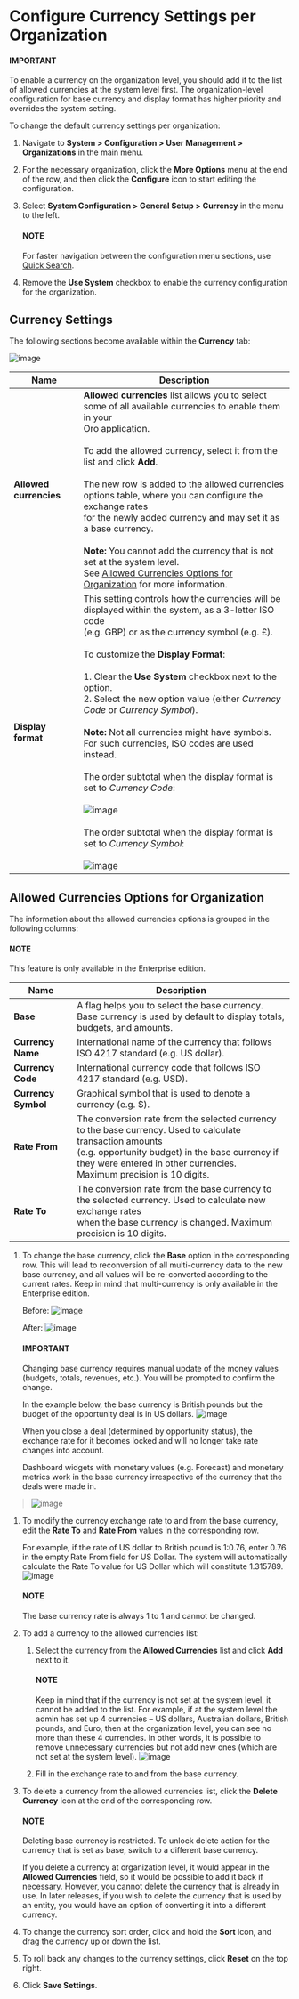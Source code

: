 <a id="admin-configuration-currency-org"></a>

# Configure Currency Settings per Organization

#### IMPORTANT
To enable a currency on the organization level, you should add it to the list of allowed currencies at the system level first. The organization-level configuration for base currency and display format has higher priority and overrides the system setting.

To change the default currency settings per organization:

1. Navigate to **System > Configuration > User Management > Organizations** in the main menu.
2. For the necessary organization, click the <i class="fa fa-ellipsis-h fa-lg" aria-hidden="true"></i> **More Options** menu at the end of the row, and then click the <i class="fas fa-cog" aria-hidden="true"></i> **Configure** icon to start editing the configuration.
3. Select **System Configuration > General Setup > Currency** in the menu to the left.

   #### NOTE
   For faster navigation between the configuration menu sections, use [Quick Search](../../../../configuration/quick-search.md#user-guide-system-configuration-quick-search).
4. Remove the **Use System** checkbox to enable the currency configuration for the organization.

## Currency Settings

The following sections become available within the **Currency** tab:

![image](user/img/system/user_management/org_configuration/general/currency_org.png)

| **Name**               | Description                                                                                                                                                                                                                                                                                                                                                                                                                                                                                                                                                                                                                                                                                                                                                                                                                          |
|------------------------|--------------------------------------------------------------------------------------------------------------------------------------------------------------------------------------------------------------------------------------------------------------------------------------------------------------------------------------------------------------------------------------------------------------------------------------------------------------------------------------------------------------------------------------------------------------------------------------------------------------------------------------------------------------------------------------------------------------------------------------------------------------------------------------------------------------------------------------|
| **Allowed currencies** | **Allowed currencies** list allows you to select some of all available currencies to enable them in your<br/>Oro application.<br/><br/>To add the allowed currency, select it from the list and click **Add**.<br/><br/>The new row is added to the allowed currencies options table, where you can configure the exchange rates<br/>for the newly added currency and may set it as a base currency.<br/><br/>**Note:** You cannot add the currency that is not set at the system level.<br/>See [Allowed Currencies Options for Organization]() for more information.                                                                                                                                                                                                                                                               |
| **Display format**     | This setting controls how the currencies will be displayed within the system, as a 3-letter ISO code<br/>(e.g. GBP) or as the currency symbol (e.g. £).<br/><br/>To customize the **Display Format**:<br/><br/>1. Clear the **Use System** checkbox next to the option.<br/>2. Select the new option value (either *Currency Code* or *Currency Symbol*).<br/><br/>**Note:** Not all currencies might have symbols. For such currencies, ISO codes are used instead.<br/><br/>The order subtotal when the display format is set to *Currency Code*:<br/><br/>![image](user/img/system/user_management/org_configuration/general/currency_code.png)<br/><br/>The order subtotal when the display format is set to *Currency Symbol*:<br/><br/>![image](user/img/system/user_management/org_configuration/general/currency_symbol.png) |

## Allowed Currencies Options for Organization

The information about the allowed currencies options is grouped in the following columns:

#### NOTE
This feature is only available in the Enterprise edition.

| **Name**            | Description                                                                                                                                                                                                                                 |
|---------------------|---------------------------------------------------------------------------------------------------------------------------------------------------------------------------------------------------------------------------------------------|
| **Base**            | A flag helps you to select the base currency.<br/>Base currency is used by default to display totals, budgets, and amounts.                                                                                                                 |
| **Currency Name**   | International name of the currency that follows ISO 4217 standard (e.g. US dollar).                                                                                                                                                         |
| **Currency Code**   | International currency code that follows ISO 4217 standard (e.g. USD).                                                                                                                                                                      |
| **Currency Symbol** | Graphical symbol that is used to denote a currency (e.g. $).                                                                                                                                                                                |
| **Rate From**       | The conversion rate from the selected currency to the base currency. Used to calculate transaction amounts<br/>(e.g. opportunity budget) in the base currency if they were entered in other currencies.<br/>Maximum precision is 10 digits. |
| **Rate To**         | The conversion rate from the base currency to the selected currency. Used to calculate new exchange rates<br/>when the base currency is changed. Maximum precision is 10 digits.                                                            |
1. To change the base currency, click the **Base** option in the corresponding row. This will lead to reconversion of all multi-currency data to the new base currency, and all values will be re-converted according to the current rates. Keep in mind that multi-currency is only available in the Enterprise edition.

   Before:
   ![image](user/img/system/user_management/org_configuration/general/currency_base1.png)

   After:
   ![image](user/img/system/user_management/org_configuration/general/currency_base3.png)

   #### IMPORTANT
   Changing base currency requires manual update of the money values (budgets, totals, revenues, etc.). You will be prompted to confirm the change.

   In the example below, the base currency is British pounds but the budget of the opportunity deal is in US dollars.
   ![image](user/img/system/user_management/org_configuration/general/example_base_and_us_budget.png)

   When you close a deal (determined by opportunity status), the exchange rate for it becomes locked and will no longer take rate changes into account.

   Dashboard widgets with monetary values (e.g. Forecast) and monetary metrics work in the base currency irrespective of the currency that the deals were made in.

> ![image](user/img/system/user_management/org_configuration/general/widgets_base_currency.png)
1. To modify the currency exchange rate to and from the base currency, edit the **Rate To** and **Rate From** values in the corresponding row.

   For example, if the rate of US dollar to British pound is 1:0.76, enter 0.76 in the empty Rate From field for US Dollar. The system will automatically calculate the Rate To value for US Dollar which will constitute 1.315789.
   ![image](user/img/system/user_management/org_configuration/general/rate_recalculation.png)

   #### NOTE
   The base currency rate is always 1 to 1 and cannot be changed.
2. To add a currency to the allowed currencies list:
   1. Select the currency from the **Allowed Currencies** list and click **Add** next to it.

      #### NOTE
      Keep in mind that if the currency is not set at the system level, it cannot be added to the list. For example, if at the system level the admin has set up 4 currencies – US dollars, Australian dollars, British pounds, and Euro, then at the organization level, you can see no more than these 4 currencies. In other words, it is possible to remove unnecessary currencies but not add new ones (which are not set at the system level).
      ![image](user/img/system/user_management/org_configuration/general/currency_add_org.png)
   2. Fill in the exchange rate to and from the base currency.
3. To delete a currency from the allowed currencies list, click the <i class="fa fa-times fa-lg" aria-hidden="true"></i> **Delete Currency** icon at the end of the corresponding row.

   #### NOTE
   Deleting base currency is restricted. To unlock delete action for the currency that is set as base, switch to a different base currency.

   If you delete a currency at organization level, it would appear in the **Allowed Currencies** field, so it would be possible to add it back if necessary. However, you cannot delete the currency that is already in use. In later releases, if you wish to delete the currency that is used by an entity, you would have an option of converting it into a different currency.
4. To change the currency sort order, click and hold the <i class="fas fa-arrows-alt-v" aria-hidden="true"></i> **Sort** icon, and drag the currency up or down the list.
5. To roll back any changes to the currency settings, click **Reset** on the top right.
6. Click **Save Settings**.

<!-- fa-bars = fa-navicon -->
<!-- Ic Tiles is used as Set As Default in saved views, and as tiles in display layout options -->
<!-- IcPencil refers to Rename in Commerce and Inline Editing in CRM -->
<!-- Check mark in the square. -->
<!-- SortDesc is also used as drop-down arrow -->
<!-- A -->
<!-- B -->
<!-- C -->
<!-- D -->
<!-- E -->
<!-- F -->
<!-- G -->
<!-- H -->
<!-- I -->
<!-- L -->
<!-- M -->
<!-- P -->
<!-- R -->
<!-- S -->
<!-- T -->
<!-- U -->
<!-- Z -->
